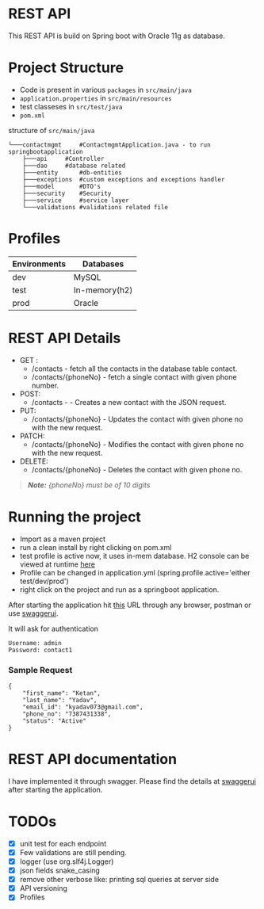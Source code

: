 # REST API

This REST API is build on Spring boot with Oracle 11g as database.

# Project Structure 

- Code is present in various `packages` in `src/main/java`
- `application.properties` in `src/main/resources`
- test classeses in `src/test/java`
- `pom.xml`

structure of `src/main/java`
```
└───contactmgmt		#ContactmgmtApplication.java - to run springbootapplication
    ├───api		#Controller
    ├───dao		#database related
    ├───entity		#db-entities
    ├───exceptions	#custom exceptions and exceptions handler
    ├───model		#DTO's
    ├───security	#Security
    ├───service		#service layer
    └───validations	#validations related file
```
# Profiles

| Environments  | Databases |
| ------------- | ------------- |
| dev  | MySQL |
| test  | In-memory(h2)  |
| prod  | Oracle |

# REST API Details
- GET :
    - /contacts             - fetch all the contacts in the database table contact.
    - /contacts/{phoneNo}   - fetch a single contact with given phone number.
- POST:
    - /contacts -           - Creates a new contact with the JSON request.
- PUT:
    - /contacts/{phoneNo}    - Updates the contact with given phone no with the new request.
- PATCH:
    - /contacts/{phoneNo}    - Modifies the contact with given phone no with the new request.
- DELETE:
    - /contacts/{phoneNo}    - Deletes the contact with given phone no.

>***Note:*** *{phoneNo} must be of 10 digits*

# Running the project 
- Import as a maven project
- run a clean install by right clicking on pom.xml
- test profile is active now, it uses in-mem database. H2 console can be viewed at runtime [here](http://localhost:3010/v1/h2/)
- Profile can be changed in application.yml (spring.profile.active='either test/dev/prod')
- right click on the project and run as a springboot application.
 
 After starting the application hit [this](http://localhost:3010/v1/contacts/) URL through any browser, postman or use [swaggerui](http://localhost:3010/v1/swagger-ui.html). 
 
 It will ask for authentication 

```
Username: admin
Password: contact1
```

### Sample Request

```
{
    "first_name": "Ketan",
    "last_name": "Yadav",
    "email_id": "kyadav073@gmail.com",
    "phone_no": "7387431338",
    "status": "Active"
}
```
 
# REST API documentation

I have implemented it through swagger. 
Please find the details at [swaggerui](http://localhost:3010/v1/swagger-ui.html) after starting the application.
 
# TODOs
- [x] unit test for each endpoint
- [x] Few validations are still pending.
- [x] logger (use org.slf4j.Logger)
- [x] json fields snake_casing
- [x] remove other verbose like: printing sql queries at server side
- [x] API versioning
- [x] Profiles
